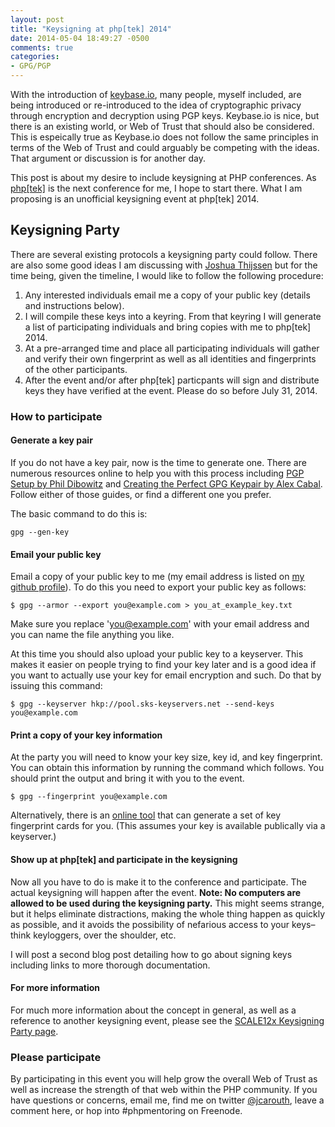 ```yaml
---
layout: post
title: "Keysigning at php[tek] 2014"
date: 2014-05-04 18:49:27 -0500
comments: true
categories: 
- GPG/PGP
---
```

With the introduction of [keybase.io](http://keybase.io), many people, myself included, are being introduced or re-introduced to the idea of cryptographic privacy through encryption and decryption using PGP keys. Keybase.io is nice, but there is an existing world, or Web of Trust that should also be considered. This is espeically true as Keybase.io does not follow the same principles in terms of the Web of Trust and could arguably be competing with the ideas. That argument or discussion is for another day.

This post is about my desire to include keysigning at PHP conferences. As [php\[tek\]](http://tek.phparch.com) is the next conference for me, I hope to start there. What I am proposing is an unofficial keysigning event at php[tek] 2014.

## Keysigning Party

There are several existing protocols a keysigning party could follow. There are also some good ideas I am discussing with [Joshua Thijssen](https://twitter.com/JayTaph) but for the time being, given the timeline, I would like to follow the following procedure:

1. Any interested individuals email me a copy of your public key (details and instructions below).
2. I will compile these keys into a keyring. From that keyring I will generate a list of participating individuals and bring copies with me to php[tek] 2014.
3. At a pre-arranged time and place all participating individuals will gather and verify their own fingerprint as well as all identities and fingerprints of the other participants.
4. After the event and/or after php[tek] particpants will sign and distribute keys they have verified at the event. Please do so before July 31, 2014.

### How to participate

#### Generate a key pair

If you do not have a key pair, now is the time to generate one. There are numerous resources online to help you with this process including [PGP Setup by Phil Dibowitz](http://www.phildev.net/pgp/gpgkeygen.html) and [Creating the Perfect GPG Keypair by Alex Cabal](https://alexcabal.com/creating-the-perfect-gpg-keypair/). Follow either of those guides, or find a different one you prefer.

The basic command to do this is:

```
gpg --gen-key
```

#### Email your public key

Email a copy of your public key to me (my email address is listed on [my github profile](https://github.com/jcarouth)). To do this you need to export your public key as follows:

```
$ gpg --armor --export you@example.com > you_at_example_key.txt
```

Make sure you replace 'you@example.com' with your email address and you can name the file anything you like.

At this time you should also upload your public key to a keyserver. This makes it easier on people trying to find your key later and is a good idea if you want to actually use your key for email encryption and such. Do that by issuing this command:

```
$ gpg --keyserver hkp://pool.sks-keyservers.net --send-keys you@example.com
```

#### Print a copy of your key information

At the party you will need to know your key size, key id, and key fingerprint. You can obtain this information by running the command which follows. You should print the output and bring it with you to the event.

```
$ gpg --fingerprint you@example.com
```

Alternatively, there is an [online tool](http://openpgp.quelltextlich.at/slip.html) that can generate a set of key fingerprint cards for you. (This assumes your key is available publically via a keyserver.) 

#### Show up at php[tek] and participate in the keysigning

Now all you have to do is make it to the conference and participate. The actual keysigning will happen after the event. **Note: No computers are allowed to be used during the keysigning party.** This might seems strange, but it helps eliminate distractions, making the whole thing happen as quickly as possible, and it avoids the possibility of nefarious access to your keys–think keyloggers, over the shoulder, etc.

I will post a second blog post detailing how to go about signing keys including links to more thorough documentation.

#### For more information

For much more information about the concept in general, as well as a reference to another keysigning event, please see the [SCALE12x Keysigning Party page](https://www.socallinuxexpo.org/scale12x/pgp-key-signing-party).

### Please participate

By participating in this event you will help grow the overall Web of Trust as well as increase the strength of that web within the PHP community. If you have questions or concerns, email me, find me on twitter [@jcarouth](https://twitter.com/jcarouth), leave a comment here, or hop into #phpmentoring on Freenode.
